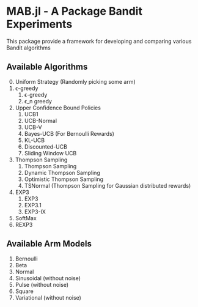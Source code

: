 # MAB.jl - A Package Bandit Experiments
This package provide a framework for developing and comparing various Bandit algorithms

## Available Algorithms
0. Uniform Strategy (Randomly picking some arm)
1. ϵ-greedy
   1. ϵ-greedy
   2. ϵ_n greedy
2. Upper Confidence Bound Policies
   1. UCB1
   2. UCB-Normal
   3. UCB-V
   4. Bayes-UCB (For Bernoulli Rewards)
   5. KL-UCB
   6. Discounted-UCB
   7. Sliding Window UCB
3. Thompson Sampling
   1. Thompson Sampling
   2. Dynamic Thompson Sampling
   3. Optimistic Thompson Sampling
   4. TSNormal (Thompson Sampling for Gaussian distributed rewards)
4. EXP3
   1. EXP3
   2. EXP3.1
   3. EXP3-IX
5. SoftMax
6. REXP3

## Available Arm Models
1. Bernoulli
2. Beta
3. Normal
4. Sinusoidal (without noise)
5. Pulse (without noise)
6. Square
7. Variational (without noise)
